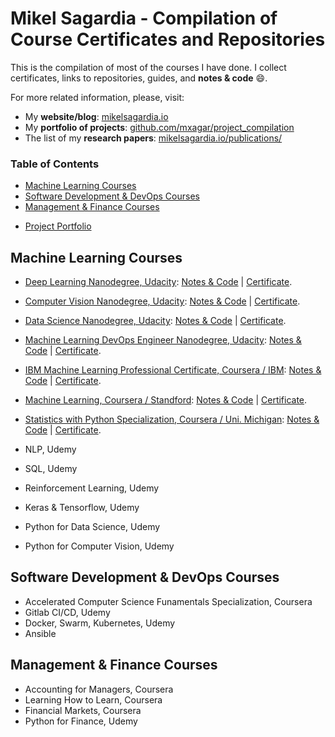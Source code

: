 # Mikel Sagardia - Compilation of Course Certificates and Repositories

This is the compilation of most of the courses I have done. I collect certificates, links to repositories, guides, and **notes & code** :smile:.

For more related information, please, visit:

- My **website/blog**: [mikelsagardia.io](https://mikelsagardia.io)
- My **portfolio of projects**: [github.com/mxagar/project_compilation](https://github.com/mxagar/project_compilation)
- The list of my **research papers**: [mikelsagardia.io/publications/](https://mikelsagardia.io/publications/)

### Table of Contents

- [Machine Learning Courses](#Machine-Learning-Courses)
- [Software Development & DevOps Courses](#Software-Development-&-DevOps-Courses)
- [Management & Finance Courses](#Management-&-Finance-Courses)
<!--- [Robotics Courses](#Robotics-Courses)-->
- [Project Portfolio](https://github.com/mxagar/project_compilation)

## Machine Learning Courses

- [Deep Learning Nanodegree, Udacity](https://www.udacity.com/course/deep-learning-nanodegree--nd101): [Notes & Code](https://github.com/mxagar/deep_learning_udacity) | [Certificate](#).
- [Computer Vision Nanodegree, Udacity](https://www.udacity.com/course/computer-vision-nanodegree--nd891): [Notes & Code](https://github.com/mxagar/computer_vision_udacity) | [Certificate](#).
- [Data Science Nanodegree, Udacity](https://www.udacity.com/course/data-scientist-nanodegree--nd025): [Notes & Code](https://github.com/mxagar/data_science_udacity) | [Certificate](#).
- [Machine Learning DevOps Engineer Nanodegree, Udacity](https://www.udacity.com/course/machine-learning-dev-ops-engineer-nanodegree--nd0821): [Notes & Code](https://github.com/mxagar/mlops_udacity) | [Certificate](#).
- [IBM Machine Learning Professional Certificate, Coursera / IBM](https://www.coursera.org/professional-certificates/ibm-machine-learning): [Notes & Code](https://github.com/mxagar/machine_learning_ibm) | [Certificate](#).
- [Machine Learning, Coursera / Standford](https://www.coursera.org/learn/machine-learning): [Notes & Code](https://github.com/mxagar/machine_learning_coursera) | [Certificate](#).
- [Statistics with Python Specialization, Coursera / Uni. Michigan](https://www.coursera.org/specializations/statistics-with-python): [Notes & Code](https://github.com/mxagar/statistics_with_python_coursera) | [Certificate](#).

- NLP, Udemy
- SQL, Udemy
- Reinforcement Learning, Udemy
- Keras & Tensorflow, Udemy
- Python for Data Science, Udemy
- Python for Computer Vision, Udemy

## Software Development & DevOps Courses

- Accelerated Computer Science Funamentals Specialization, Coursera
- Gitlab CI/CD, Udemy
- Docker, Swarm, Kubernetes, Udemy
- Ansible

## Management & Finance Courses

- Accounting for Managers, Coursera
- Learning How to Learn, Coursera
- Financial Markets, Coursera
- Python for Finance, Udemy

<!--
## Robotics Courses

- ROS, Udemy
- Kalman Filter, Udemy
- Path Finding, Udemy
- Control, Udemy
-->